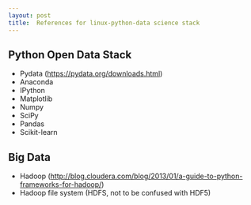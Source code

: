 ```yaml
---
layout: post
title:  References for linux-python-data science stack
---
```


## Python Open Data Stack

- Pydata (https://pydata.org/downloads.html)
 - Anaconda
 - IPython
 - Matplotlib
 - Numpy
 - SciPy
 - Pandas
 - Scikit-learn


## Big Data

- Hadoop (http://blog.cloudera.com/blog/2013/01/a-guide-to-python-frameworks-for-hadoop/)
 - Hadoop file system (HDFS, not to be confused with HDF5) 
